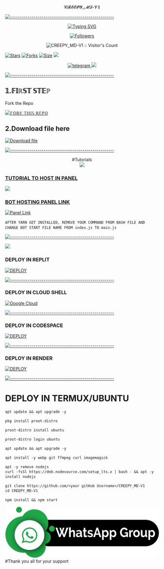  <p align="center">𝓒𝓡𝓔𝓔𝓟𝓨_𝓜𝓓-𝓥𝟏

[![-----------------------------------------------------](https://raw.githubusercontent.com/andreasbm/readme/master/assets/lines/colored.png)](#table-of-contents)

<p align="center">
  <a href="https://git.io/typing-svg"><img src="https://readme-typing-svg.demolab.com?font=EB+Garamond&weight=900&size=30&duration=4000&pause=1000&random=false&width=435&lines=+MY+NAME+ IS+𝓒𝓡𝓔𝓔𝓟𝓨+𝓜𝓓+𝓥𝟏; 𝓬𝓻𝓮𝓪𝓽𝓮𝓭+𝓫𝔂+𝒟𝒶𝓃𝓃𝓎;Fork+Me+Please" alt="Typing SVG" /></a>
 </p>
<p align="center">
  <p align="center">
<a href="https://github.com/DannyTech20?tab=followers"><img title="Followers" src="https://img.shields.io/github/followers/DannyTech20?label=Followers&style=social"></a>
<p align="center"><img src="https://profile-counter.glitch.me/{DannyTech20}/count.svg" alt="CREEPY_MD-V1 :: Visitor's Count"/></p>
<a href="https://github.com/DannyTech20/CREEPY_MD-V1/stargazers/"><img title="Stars" src="https://img.shields.io/github/stars/DannyTech20/CREEPY_MD-V1?color=blue&style=flat-square"></a>
<a href="https://github.com/DannyTech20/CREEPY_MD-V1/network/members"><img title="Forks" src="https://img.shields.io/github/forks/DannyTech20/CREEPY_MD-V1?color=red&style=flat-square"></a>
<a href="https://github.com/DannyTech20/CREEPY_MD-V1/"><img title="Size" src="https://img.shields.io/github/repo-size/DannyTech20/CREEPY_MD-V1?style=flat-square&color=green"></a>
<a href="https://github.com/DannyTech20/CREEPY_MD-V1/graphs/commit-activity"><img height="20" src="https://img.shields.io/badge/Maintained%3F-yes-yellow.svg"></a>&nbsp;&nbsp;
</p>
<p align='center'>
</p>
<p align="center">

  <a aria-label="Join our chats" href="https://t.me/creepytech" target="_blank">
    <img alt="telegram" src="https://img.shields.io/badge/Join Group-25D366?style=for-the-badge&logo=telegram&logoColor=white" />
  </a>
<a><img src='https://files.catbox.moe/f6j3fl.jpeg'/></a>
<p align="center">
</h1> 

[![-----------------------------------------------------](https://raw.githubusercontent.com/andreasbm/readme/master/assets/lines/colored.png)](#table-of-contents)

## 𝟙.𝔽𝕀ℝ𝕊𝕋 𝕊𝕋𝔼ℙ 
Fork the Repo


<a href='https://github.com/DannyTech20/CREEPY_MD-V1/fork' target="_blank"><img alt='𝔽𝕆ℝ𝕂 𝕋ℍ𝕀𝕊 ℝ𝔼ℙ𝕆' src='https://img.shields.io/badge/Fork This Repo-black?style=for-the-badge&logo=git&logoColor=grey'/></a>


## 2.Download file here
<a href='https://github.com/DannyTech20/CREEPY_MD-V1/downloadZIP' target="_blank"><img alt='Download file' src='https://img.shields.io/badge/Download-zip?style=for-the-badge&logo=git&logoColor=grey'/></a>

[![-----------------------------------------------------](https://raw.githubusercontent.com/andreasbm/readme/master/assets/lines/colored.png)](#table-of-contents)


<p align="center">#Tutorials <br>
 <a href="https://youtu.be/HBUWUVVRzf4?si=4CvKunyL6Wm0Qwm1"><img src="https://img.shields.io/badge/YouTube-ff0000?style=for-the-badge&logo=youtube&logoColor=ff000000&link=https://youtu.be/HBUWUVVRzf4?si=4CvKunyL6Wm0Qwm1" /><br>
  


### TUTORIAL TO HOST IN PANEL
<a href="https://youtu.be/HBUWUVVRzf4?si=4CvKunyL6Wm0Qwm1"><img src="https://img.shields.io/badge/YouTube-ff0000?style=for-the-badge&logo=youtube&logoColor=ff000000&link=https://youtu.be/HBUWUVVRzf4?si=4CvKunyL6Wm0Qwm1" /><br>

### BOT HOSTING PANEL LINK
<a href='https://bot-hosting.net/?aff=1297254811795722383' target="_blank"><img alt='Panel Link'
src='https://img.shields.io/badge/HOSTING%20PANEL-blue?style=for-the-badge&logo=Cloudflare&logoColor=white'/></a>

`AFTER YARN GET INSTALLED, REMOVE YOUR COMMAND FROM BASH FILE AND CHANGE BOT START FILE NAME FROM index.js TO main.js`

[![-----------------------------------------------------](https://raw.githubusercontent.com/andreasbm/readme/master/assets/lines/colored.png)](#table-of-contents)


 <a><img src='https://files.catbox.moe/wrutfw.jpeg'/></a>
 
 ### DEPLOY IN REPLIT

   <a href='https://repl.it/github.com/DannyTech20/CREEPY_MD-V1' target="_blank"><img alt='DEPLOY' src='https://img.shields.io/badge/-REPLIT-orange?style=for-the-badge&logo=replit&logoColor=white'/></a>
  

[![-----------------------------------------------------](https://raw.githubusercontent.com/andreasbm/readme/master/assets/lines/colored.png)](#table-of-contents)



### DEPLOY IN CLOUD SHELL
<a href='https://cloud.google.com/shell/?aff=1097457675723341836' target="_blank"><img alt='Google Cloud'
src='https://img.shields.io/badge/Google_Cloud-4285F4?style=for-the-badge&logo=google-cloud&logoColor=white'/><a>
 
[![-----------------------------------------------------](https://raw.githubusercontent.com/andreasbm/readme/master/assets/lines/colored.png)](#table-of-contents)



### DEPLOY IN CODESPACE

<a href='https://github.com/codespaces/new' target="_blank"><img alt='DEPLOY' src='https://img.shields.io/badge/CODESPACE-h?color=navy&style=for-the-badge&logo=visualstudiocode'/></a></p>

[![-----------------------------------------------------](https://raw.githubusercontent.com/andreasbm/readme/master/assets/lines/colored.png)](#table-of-contents)



### DEPLOY IN RENDER

<a href='https://dashboard.render.com' target="_blank"><img alt='DEPLOY' src='https://img.shields.io/badge/RENDER-h?color=maroon&style=for-the-badge&logo=render'/></a></p>

[![-----------------------------------------------------](https://raw.githubusercontent.com/andreasbm/readme/master/assets/lines/colored.png)](#table-of-contents)



# DEPLOY IN TERMUX/UBUNTU
```
apt update && apt upgrade -y
```
```
pkg install proot-distro
```
```
proot-distro install ubuntu
```
```
proot-distro login ubuntu
```
```
apt update && apt upgrade -y
```
```
apt install -y webp git ffmpeg curl imagemagick
```
```
apt -y remove nodejs
curl -fsSl https://deb.nodesource.com/setup_lts.x | bash - && apt -y install nodejs
```
```
git clone https://github.com/<your gitHub Username>/CREEPY_MD-V1 
cd CREEPY_MD-V1
```
```
npm install && npm start
```



[![JOIN WHATSAPP CHANNEL](https://raw.githubusercontent.com/Neeraj-x0/Neeraj-x0/main/photos/suddidina-join-whatsapp.png)](https://whatsapp.com/channel/0029VacQFw65Ui2gGv0Kwk1r)
#Thank you all for your support 
